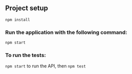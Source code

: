 
## Project setup
```
npm install
```

### Run the application with the following command:
```npm start```

### To run the tests:

```npm start``` to run the API, then ```npm test```
